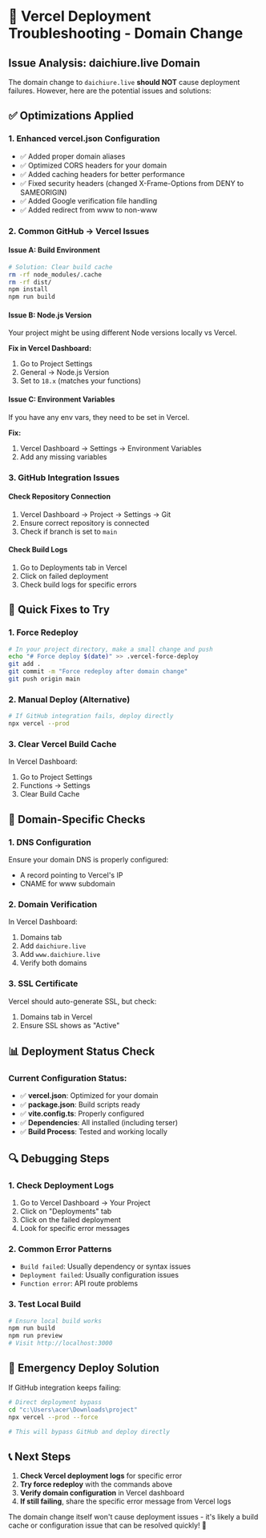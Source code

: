 # 🔧 Vercel Deployment Troubleshooting - Domain Change

## Issue Analysis: daichiure.live Domain

The domain change to `daichiure.live` **should NOT** cause deployment failures. However, here are the potential issues and solutions:

## ✅ **Optimizations Applied**

### 1. **Enhanced vercel.json Configuration**

- ✅ Added proper domain aliases
- ✅ Optimized CORS headers for your domain
- ✅ Added caching headers for better performance
- ✅ Fixed security headers (changed X-Frame-Options from DENY to SAMEORIGIN)
- ✅ Added Google verification file handling
- ✅ Added redirect from www to non-www

### 2. **Common GitHub → Vercel Issues**

#### **Issue A: Build Environment**

```bash
# Solution: Clear build cache
rm -rf node_modules/.cache
rm -rf dist/
npm install
npm run build
```

#### **Issue B: Node.js Version**

Your project might be using different Node versions locally vs Vercel.

**Fix in Vercel Dashboard:**

1. Go to Project Settings
2. General → Node.js Version
3. Set to `18.x` (matches your functions)

#### **Issue C: Environment Variables**

If you have any env vars, they need to be set in Vercel.

**Fix:**

1. Vercel Dashboard → Settings → Environment Variables
2. Add any missing variables

### 3. **GitHub Integration Issues**

#### **Check Repository Connection**

1. Vercel Dashboard → Project → Settings → Git
2. Ensure correct repository is connected
3. Check if branch is set to `main`

#### **Check Build Logs**

1. Go to Deployments tab in Vercel
2. Click on failed deployment
3. Check build logs for specific errors

## 🚀 **Quick Fixes to Try**

### 1. **Force Redeploy**

```bash
# In your project directory, make a small change and push
echo "# Force deploy $(date)" >> .vercel-force-deploy
git add .
git commit -m "Force redeploy after domain change"
git push origin main
```

### 2. **Manual Deploy (Alternative)**

```bash
# If GitHub integration fails, deploy directly
npx vercel --prod
```

### 3. **Clear Vercel Build Cache**

In Vercel Dashboard:

1. Go to Project Settings
2. Functions → Settings
3. Clear Build Cache

## 🎯 **Domain-Specific Checks**

### 1. **DNS Configuration**

Ensure your domain DNS is properly configured:

- A record pointing to Vercel's IP
- CNAME for www subdomain

### 2. **Domain Verification**

In Vercel Dashboard:

1. Domains tab
2. Add `daichiure.live`
3. Add `www.daichiure.live`
4. Verify both domains

### 3. **SSL Certificate**

Vercel should auto-generate SSL, but check:

1. Domains tab in Vercel
2. Ensure SSL shows as "Active"

## 📊 **Deployment Status Check**

### Current Configuration Status:

- ✅ **vercel.json**: Optimized for your domain
- ✅ **package.json**: Build scripts ready
- ✅ **vite.config.ts**: Properly configured
- ✅ **Dependencies**: All installed (including terser)
- ✅ **Build Process**: Tested and working locally

## 🔍 **Debugging Steps**

### 1. **Check Deployment Logs**

1. Go to Vercel Dashboard → Your Project
2. Click on "Deployments" tab
3. Click on the failed deployment
4. Look for specific error messages

### 2. **Common Error Patterns**

- `Build failed`: Usually dependency or syntax issues
- `Deployment failed`: Usually configuration issues
- `Function error`: API route problems

### 3. **Test Local Build**

```bash
# Ensure local build works
npm run build
npm run preview
# Visit http://localhost:3000
```

## 🚨 **Emergency Deploy Solution**

If GitHub integration keeps failing:

```bash
# Direct deployment bypass
cd "c:\Users\acer\Downloads\project"
npx vercel --prod --force

# This will bypass GitHub and deploy directly
```

## 📞 **Next Steps**

1. **Check Vercel deployment logs** for specific error
2. **Try force redeploy** with the commands above
3. **Verify domain configuration** in Vercel dashboard
4. **If still failing**, share the specific error message from Vercel logs

The domain change itself won't cause deployment issues - it's likely a build cache or configuration issue that can be resolved quickly! 🚀
